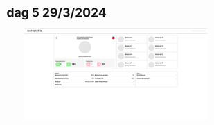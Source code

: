 # dag 5 29/3/2024

<figure><img src="../.gitbook/assets/image (21).png" alt=""><figcaption></figcaption></figure>
